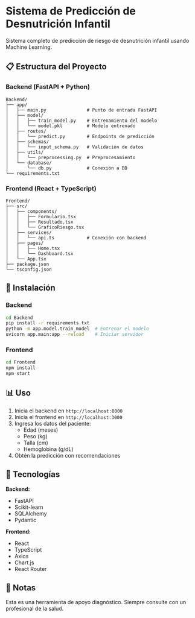 # Sistema de Predicción de Desnutrición Infantil

Sistema completo de predicción de riesgo de desnutrición infantil usando Machine Learning.

## 📋 Estructura del Proyecto

### Backend (FastAPI + Python)
```
Backend/
├── app/
│   ├── main.py               # Punto de entrada FastAPI
│   ├── model/
│   │   ├── train_model.py    # Entrenamiento del modelo
│   │   └── model.pkl         # Modelo entrenado
│   ├── routes/
│   │   └── predict.py        # Endpoints de predicción
│   ├── schemas/
│   │   └── input_schema.py   # Validación de datos
│   ├── utils/
│   │   └── preprocessing.py  # Preprocesamiento
│   └── database/
│       └── db.py             # Conexión a BD
└── requirements.txt
```

### Frontend (React + TypeScript)
```
Frontend/
├── src/
│   ├── components/
│   │   ├── Formulario.tsx
│   │   ├── Resultado.tsx
│   │   └── GraficoRiesgo.tsx
│   ├── services/
│   │   └── api.ts            # Conexión con backend
│   ├── pages/
│   │   ├── Home.tsx
│   │   └── Dashboard.tsx
│   └── App.tsx
├── package.json
└── tsconfig.json
```

## 🚀 Instalación

### Backend
```bash
cd Backend
pip install -r requirements.txt
python -m app.model.train_model  # Entrenar el modelo
uvicorn app.main:app --reload    # Iniciar servidor
```

### Frontend
```bash
cd Frontend
npm install
npm start
```

## 📊 Uso

1. Inicia el backend en `http://localhost:8000`
2. Inicia el frontend en `http://localhost:3000`
3. Ingresa los datos del paciente:
   - Edad (meses)
   - Peso (kg)
   - Talla (cm)
   - Hemoglobina (g/dL)
4. Obtén la predicción con recomendaciones

## 🔧 Tecnologías

**Backend:**
- FastAPI
- Scikit-learn
- SQLAlchemy
- Pydantic

**Frontend:**
- React
- TypeScript
- Axios
- Chart.js
- React Router

## 📝 Notas

Esta es una herramienta de apoyo diagnóstico. Siempre consulte con un profesional de la salud.

